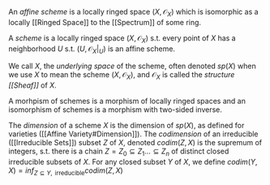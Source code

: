 An *affine scheme* is a locally ringed space $(X,\mathcal{O}_X)$ which is isomorphic as a locally [[Ringed Space]] to the [[Spectrum]] of some ring. 

A *scheme* is a locally ringed space $(X,\mathcal{O}_X)$ s.t. every point of $X$ has a neighborhood $U$ s.t. $(U,\mathcal{O}_X|_U)$ is an affine scheme.

We call $X$, the *underlying space* of the scheme, often denoted $sp(X)$ when we use $X$ to mean the scheme $(X,\mathcal{O}_X)$, and $\mathcal{O}_X$ is called the *structure [[Sheaf]]* of $X$.

A morhpism of schemes is a morphism of locally ringed spaces and an isomorphism of schemes is a morphism with two-sided inverse.

The *dimension* of a scheme $X$ is the dimension of $sp(X)$, as defined for varieties ([[Affine Variety#Dimension]]).
The *codimension* of an irreducible ([[Irreducible Sets]]) subset $Z$ of $X$, denoted $codim(Z,X)$ is the supremum of integers, s.t. there is a chain $Z=Z_0 \subseteq Z_1\dots \subseteq Z_n$ of distinct closed irreducible subsets of $X$. For any closed subset $Y$ of $X$, we define 
$codim(Y,X)=inf_{Z\subseteq Y, \text{ irreducible}} codim(Z,X)$ 